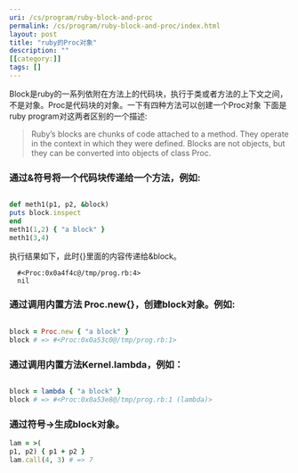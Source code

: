 ```yaml
---
uri: /cs/program/ruby-block-and-proc
permalink: /cs/program/ruby-block-and-proc/index.html
layout: post
title: "ruby的Proc对象"
description: ""
[[category:]]
tags: []
---
```


Block是ruby的一系列依附在方法上的代码块，执行于类或者方法的上下文之间，不是对象。Proc是代码块的对象。一下有四种方法可以创建一个Proc对象
下面是ruby program对这两者区别的一个描述:

>Ruby’s blocks are chunks of code attached to a method. They operate in the context in which
they were defined. Blocks are not objects, but they can be converted into objects of class
Proc.


###   通过&符号将一个代码块传递给一个方法，例如:

```ruby

def meth1(p1, p2, &block)
puts block.inspect
end
meth1(1,2) { "a block" }
meth1(3,4)

```

执行结果如下，此时{}里面的内容传递给&block。

      #<Proc:0x0a4f4c@/tmp/prog.rb:4>
      nil

### 通过调用内置方法 Proc.new{}，创建block对象。例如:

```ruby

block = Proc.new { "a block" }
block # => #<Proc:0x0a53c0@/tmp/prog.rb:1>

```

### 通过调用内置方法Kernel.lambda，例如：

``` ruby

block = lambda { "a block" }
block # => #<Proc:0x0a53e8@/tmp/prog.rb:1 (lambda)>

```


### 通过符号->生成block对象。

```ruby
lam = >(
p1, p2) { p1 + p2 }
lam.call(4, 3) # => 7
```


